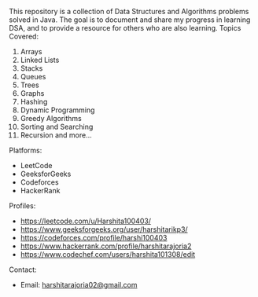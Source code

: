 This repository is a collection of Data Structures and Algorithms problems solved in Java. The goal is to document and share my progress in learning DSA, and to provide a resource for others who are also learning.
Topics Covered:
1. Arrays
2. Linked Lists
3. Stacks
4. Queues
5. Trees
6. Graphs
7. Hashing
8. Dynamic Programming
9. Greedy Algorithms
10. Sorting and Searching
11. Recursion and more...

Platforms:
* LeetCode
* GeeksforGeeks
* Codeforces
* HackerRank

Profiles:
* https://leetcode.com/u/Harshita100403/
* https://www.geeksforgeeks.org/user/harshitarikp3/
* https://codeforces.com/profile/harshi100403
* https://www.hackerrank.com/profile/harshitarajoria2
* https://www.codechef.com/users/harshita101308/edit

Contact:
* Email: harshitarajoria02@gmail.com


